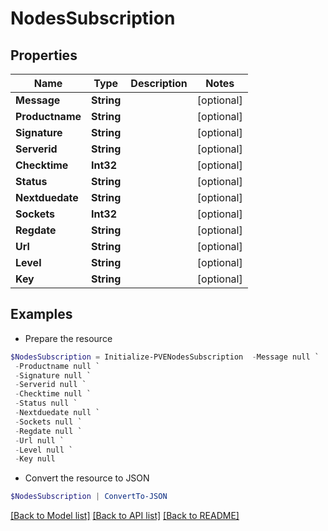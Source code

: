 # NodesSubscription
## Properties

Name | Type | Description | Notes
------------ | ------------- | ------------- | -------------
**Message** | **String** |  | [optional] 
**Productname** | **String** |  | [optional] 
**Signature** | **String** |  | [optional] 
**Serverid** | **String** |  | [optional] 
**Checktime** | **Int32** |  | [optional] 
**Status** | **String** |  | [optional] 
**Nextduedate** | **String** |  | [optional] 
**Sockets** | **Int32** |  | [optional] 
**Regdate** | **String** |  | [optional] 
**Url** | **String** |  | [optional] 
**Level** | **String** |  | [optional] 
**Key** | **String** |  | [optional] 

## Examples

- Prepare the resource
```powershell
$NodesSubscription = Initialize-PVENodesSubscription  -Message null `
 -Productname null `
 -Signature null `
 -Serverid null `
 -Checktime null `
 -Status null `
 -Nextduedate null `
 -Sockets null `
 -Regdate null `
 -Url null `
 -Level null `
 -Key null
```

- Convert the resource to JSON
```powershell
$NodesSubscription | ConvertTo-JSON
```

[[Back to Model list]](../README.md#documentation-for-models) [[Back to API list]](../README.md#documentation-for-api-endpoints) [[Back to README]](../README.md)

